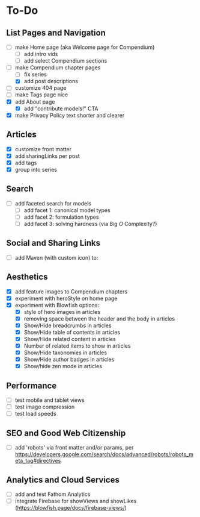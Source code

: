 # To-Do

## List Pages and Navigation
- [ ] make Home page (aka Welcome page for Compendium)
  - [ ] add intro vids
  - [ ] add select Compendium sections
- [ ] make Compendium chapter pages
  - [ ] fix series
  - [x] add post descriptions
- [ ] customize 404 page
- [ ] make Tags page nice
- [x] add About page
  - [x] add "contribute models!" CTA
- [x] make Privacy Policy text shorter and clearer

## Articles
- [x] customize front matter
- [x] add sharingLinks per post 
- [x] add tags
- [x] group into series

## Search
- [ ] add faceted search for models
  - [ ] add facet 1: canonical model types
  - [ ] add facet 2: formulation types
  - [ ] add facet 3: solving hardness (via Big *O* Complexity?)

## Social and Sharing Links
- [ ] add Maven (with custom icon) to:  

## Aesthetics
- [x] add feature images to Compendium chapters
- [x] experiment with heroStyle on home page
- [x] experiment with Blowfish options:
  - [x] style of hero images in articles
  - [x] removing space between the header and the body in articles
  - [x] Show/Hide breadcrumbs in articles
  - [x] Show/Hide table of contents in articles
  - [x] Show/Hide related content in articles
  - [x] Number of related items to show in articles
  - [x] Show/Hide taxonomies in articles
  - [x] Show/Hide author badges in articles
  - [x] Show/hide zen mode in articles

## Performance
- [ ] test mobile and tablet views
- [ ] test image compression
- [ ] test load speeds

## SEO and Good Web Citizenship
- [ ] add 'robots' via front matter and/or params, per https://developers.google.com/search/docs/advanced/robots/robots_meta_tag#directives

## Analytics and Cloud Services
- [ ] add and test Fathom Analytics
- [ ] integrate Firebase for showViews and showLikes (https://blowfish.page/docs/firebase-views/)

